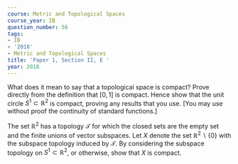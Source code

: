```yaml
---
course: Metric and Topological Spaces
course_year: IB
question_number: 56
tags:
- IB
- '2018'
- Metric and Topological Spaces
title: 'Paper 1, Section II, E '
year: 2018
---
```




What does it mean to say that a topological space is compact? Prove directly from the definition that $[0,1]$ is compact. Hence show that the unit circle $S^{1} \subset \mathbb{R}^{2}$ is compact, proving any results that you use. [You may use without proof the continuity of standard functions.]

The set $\mathbb{R}^{2}$ has a topology $\mathcal{T}$ for which the closed sets are the empty set and the finite unions of vector subspaces. Let $X$ denote the set $\mathbb{R}^{2} \backslash\{0\}$ with the subspace topology induced by $\mathcal{T}$. By considering the subspace topology on $S^{1} \subset \mathbb{R}^{2}$, or otherwise, show that $X$ is compact.